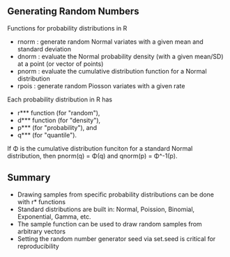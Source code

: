 ﻿## Generating Random Numbers
Functions for probability distributions in R
* rnorm : generate random Normal variates with a given mean and standard deviation
* dnorm : evaluate the Normal probability density (with a given mean/SD) at a point (or vector of points)
* pnorm : evaluate the cumulative distribution function for a Normal distribution
* rpois : generate random Piosson variates with a given rate

Each probability distribution in R has 
- r*** function (for "random"), 
- d*** function (for "density"), 
- p*** (for "probability"), and 
- q*** (for "quantile").

If Φ is the cumulative distribution funciton for a standard Normal distribution, then pnorm(q) = Φ(q) and qnorm(p) = Φ^-1(p).

## Summary
* Drawing samples from specific probability distributions can be done with r* functions
* Standard distributions are built in: Normal, Poission, Binomial, Exponential, Gamma, etc.
* The sample function can be used to draw random samples from arbitrary vectors
* Setting the random number generator seed via set.seed is critical for reproducibility